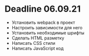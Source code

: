 # Deadline 06.09.21
- Установить webpack в проект
- Настроить зависимости для него
- Установить необходимые шрифты
- Сделать HTML разметку
- Написать CSS стили
- Написать JavaScript код